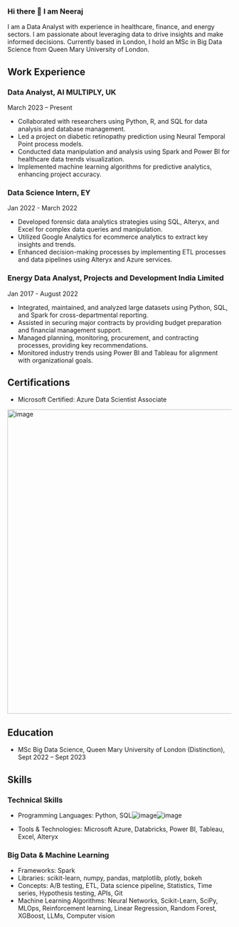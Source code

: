 ### Hi there 👋 I am Neeraj
I am a Data Analyst with experience in healthcare, finance, and energy sectors. I am passionate about leveraging data to drive insights and make informed decisions. Currently based in London, I hold an MSc in Big Data Science from Queen Mary University of London.
## Work Experience

### Data Analyst, AI MULTIPLY, UK
March 2023 – Present

- Collaborated with researchers using Python, R, and SQL for data analysis and database management.
- Led a project on diabetic retinopathy prediction using Neural Temporal Point process models.
- Conducted data manipulation and analysis using Spark and Power BI for healthcare data trends visualization.
- Implemented machine learning algorithms for predictive analytics, enhancing project accuracy.

### Data Science Intern, EY
Jan 2022 - March 2022

- Developed forensic data analytics strategies using SQL, Alteryx, and Excel for complex data queries and manipulation.
- Utilized Google Analytics for ecommerce analytics to extract key insights and trends.
- Enhanced decision-making processes by implementing ETL processes and data pipelines using Alteryx and Azure services.

### Energy Data Analyst, Projects and Development India Limited
Jan 2017 - August 2022

- Integrated, maintained, and analyzed large datasets using Python, SQL, and Spark for cross-departmental reporting.
- Assisted in securing major contracts by providing budget preparation and financial management support.
- Managed planning, monitoring, procurement, and contracting processes, providing key recommendations.
- Monitored industry trends using Power BI and Tableau for alignment with organizational goals.

## Certifications

- Microsoft Certified: Azure Data Scientist Associate
<img width="685" alt="image" src="https://github.com/GitWithNeeraj/GitWithNeeraj/assets/84373485/5de1a5c9-6e84-4784-b132-eb2a402778e8">

## Education

- MSc Big Data Science, Queen Mary University of London (Distinction), Sept 2022 – Sept 2023

## Skills

### Technical Skills

- Programming Languages: Python, SQL![image](https://github.com/GitWithNeeraj/GitWithNeeraj/assets/84373485/b7fa40c2-cbb4-4443-9943-ac85f67718f4)![image](https://github.com/GitWithNeeraj/GitWithNeeraj/assets/84373485/011c72f2-afde-4bef-90f2-599c84c0304e)


- Tools & Technologies: Microsoft Azure, Databricks, Power BI, Tableau, Excel, Alteryx

### Big Data & Machine Learning

- Frameworks: Spark
- Libraries: scikit-learn, numpy, pandas, matplotlib, plotly, bokeh
- Concepts: A/B testing, ETL, Data science pipeline, Statistics, Time series, Hypothesis testing, APIs, Git
- Machine Learning Algorithms: Neural Networks, Scikit-Learn, SciPy, MLOps, Reinforcement learning, Linear Regression, Random Forest, XGBoost, LLMs, Computer vision

<!--
**GitWithNeeraj/GitWithNeeraj** is a ✨ _special_ ✨ repository because its `README.md` (this file) appears on your GitHub profile.

Here are some ideas to get you started:

- 🔭 I’m currently working on ...
- 🌱 I’m currently learning ...
- 👯 I’m looking to collaborate on ...
- 🤔 I’m looking for help with ...
- 💬 Ask me about ...
- 📫 How to reach me: ...
- 😄 Pronouns: ...
- ⚡ Fun fact: ...
-->
